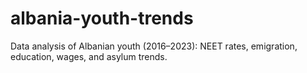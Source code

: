 # albania-youth-trends
Data analysis of Albanian youth (2016–2023): NEET rates, emigration, education, wages, and asylum trends.
